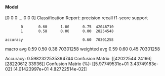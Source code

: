 #### Model
[0 0 0 ... 0 0 0]
Classification Report:
              precision    recall  f1-score   support

           0       0.60      1.00      0.75  42046710
           1       0.58      0.00      0.00  28254548

    accuracy                           0.60  70301258
   macro avg       0.59      0.50      0.38  70301258
weighted avg       0.59      0.60      0.45  70301258

Accuracy: 0.5982322535394744
Confusion Matrix:
[[42022544    24166]
 [28220612    33936]]
Confusion Matrix (%):
[[5.97749531e+01 3.43749183e-02]
 [4.01423997e+01 4.82722514e-02]]
